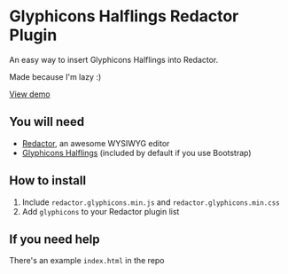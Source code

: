 # Glyphicons Halflings Redactor Plugin
An easy way to insert Glyphicons Halflings into Redactor.

Made because I'm lazy :)

[View demo](http://calamityjames.github.io/redactor-glyphicons-plugin/example.html)

## You will need
- [Redactor](http://imperavi.com/redactor/), an awesome WYSIWYG editor
- [Glyphicons Halflings](http://glyphicons.com/) (included by default if you use Bootstrap)

## How to install
1. Include `redactor.glyphicons.min.js` and `redactor.glyphicons.min.css`
2. Add `glyphicons` to your Redactor plugin list

## If you need help
There's an example `index.html` in the repo